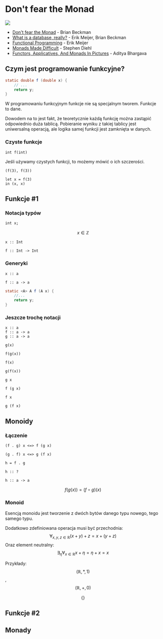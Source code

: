 # Don't fear the Monad

![](http://image.spreadshirtmedia.net/image-server/v1/products/115205650/views/1,width=350,height=350,appearanceId=5.png)

* [Don't fear the Monad](https://channel9.msdn.com/Shows/Going+Deep/Brian-Beckman-Dont-fear-the-Monads) - Brian Beckman
* [What is a database, really?](https://channel9.msdn.com/Series/Beckman-Meijer-Overdrive/Brian-Beckman-and-Erik-Meijer-What-is-a-database-really) - Erik Meijer, Brian Beckman
* [Functional Programming](https://channel9.msdn.com/Shows/Going+Deep/Erik-Meijer-Functional-Programming) - Erik Meijer
* [Monads Made Difficult](http://www.stephendiehl.com/posts/monads.html) - Stephen Diehl
* [Functors, Applicatives, And Monads In Pictures](http://adit.io/posts/2013-04-17-functors,_applicatives,_and_monads_in_pictures.html) - Aditya Bhargava

## Czym jest programowanie funkcyjne?
```java
static double f (double x) {
    // ...
    return y;
}
```

W programowaniu funkcyjnym funkcje nie są specjalnym tworem. Funkcje to dane.

Dowodem na to jest fakt, że teoretycznie każdą funkcję można zastąpić odpowiednio duża tablicą. Pobieranie wyniku z takiej tablicy jest uniwersalną operacją, ale logika samej funkcji jest zamknięta w danych.

### Czyste funkcje
`int f(int)`

Jeśli używamy czystych funkcji, to możemy mówić o ich szczerości.

```
(f(3), f(3))

let x = f(3)
in (x, x)
```

## Funkcje #1
### Notacja typów
`int x;`

$$x \in \mathbb{Z}$$

`x :: Int`

`f :: Int -> Int`

### Generyki
`x :: a`

`f :: a -> a`

```java
static <A> A f (A x) {
    //...
    return y;
}
```

### Jeszcze trochę notacji
```
x :: a
f :: a -> a
g :: a -> a
```

```
g(x)

f(g(x))

f(x)

g(f(x))

```

```
g x

f (g x)

f x

g (f x)
```

## Monoidy
### Łączenie

```
(f . g) x <=> f (g x)

(g . f) x <=> g (f x)

h = f . g

h :: ?

h :: a -> a
```

$$f(g(x)) = (f \circ g)(x)$$

### Monoid
Esencją monoidu jest tworzenie z dwóch bytów danego typu nowego, tego samego typu.

Dodatkowo zdefiniowana operacja musi być przechodnia:
$$
\forall_{x,y,z \in \mathbb{R}} (x + y) + z = x + (y + z)
$$
Oraz element neutralny:
$$
\exists_{\eta}\forall_{x \in \mathbb{R}} x + \eta = \eta + x = x
$$

Przykłady: $$(\mathbb{R}, *, 1)$$, $$(\mathbb{R}, +, 0)$$

$$\{ \}$$

## Funkcje #2

## Monady
